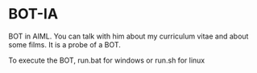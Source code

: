 # BOT-IA
BOT in AIML. You can talk with him about my curriculum vitae and about some films. It is a probe of a BOT.

To execute the BOT, run.bat for windows or run.sh for linux
